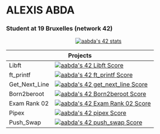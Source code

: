 #   ALEXIS ABDA
### Student at 19 Bruxelles (network 42)

<p align="center"><a href="https://profile.intra.42.fr/users/aabda"><img src="https://badge42.vercel.app/api/v2/cl9385jfs00260gmzb7isbduz/stats?cursusId=21&coalitionId=53" alt="aabda's 42 stats" /></a></p>

<table>
  <thead>
      <tr>
        <th colspan="2">Projects</th>
      </tr>
  </thead>
  <tbody>
      <tr>
        <td>Libft</td>
        <td><a href="https://github.com/COUNFOUZZ/19-Libft"><img src="https://badge42.vercel.app/api/v2/cl9385jfs00260gmzb7isbduz/project/2645806" alt="aabda's 42 Libft Score" /></a></td>
      </tr>
      <tr>
        <td>ft_printf</td>
        <td><a href="https://github.com/COUNFOUZZ/19-ft_printf"><img src="https://badge42.vercel.app/api/v2/cl9385jfs00260gmzb7isbduz/project/2706432" alt="aabda's 42 ft_printf Score" /></a></td>
      </tr>
      <tr>
        <td>Get_Next_Line</td>
        <td><a href="https://github.com/COUNFOUZZ/19-Get_Next_Line"><img src="https://badge42.vercel.app/api/v2/cl9385jfs00260gmzb7isbduz/project/2717594" alt="aabda's 42 get_next_line Score" /></a></td>
      </tr>
      <tr>
        <td>Born2beroot</td>
        <td><a href="#"><img src="https://badge42.vercel.app/api/v2/cl9385jfs00260gmzb7isbduz/project/2722753" alt="aabda's 42 Born2beroot Score" /></a></td>
      </tr>
      <tr>
        <td>Exam Rank 02</td>
        <td><a href="#"><img src="https://badge42.vercel.app/api/v2/cl9385jfs00260gmzb7isbduz/project/2752026" alt="aabda's 42 Exam Rank 02 Score" /></a></td>
      </tr>
      <tr>
        <td>Pipex</td>
        <td><a href="https://github.com/COUNFOUZZ/19-Pipex"><img src="https://badge42.vercel.app/api/v2/cl9385jfs00260gmzb7isbduz/project/2812391" alt="aabda's 42 pipex Score" /></a></td>
      </tr>
      <td>Push_Swap</td>
        <td><a href="https://github.com/COUNFOUZZ/19-Push_Swap"><img src="https://badge42.vercel.app/api/v2/cl9385jfs00260gmzb7isbduz/project/2849168" alt="aabda's 42 push_swap Score" /></a></td>
      </tr>
  </tbody>
</table>

